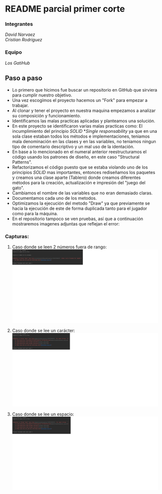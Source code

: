 # **README** parcial primer corte

### Integrantes
*David* *Narvaez*\
*Cristian* *Rodriguez*

### Equipo
*Los GatiHub*

## Paso a paso

- Lo primero que hicimos fue buscar un repositorio en GitHub que sirviera para cumplir nuestro objetivo.
- Una vez escogímos el proyecto hacemos un "Fork" para empezar a trabajar.
- Al clonar y tener el proyecto en nuestra maquina empezamos a analizar su composición y funcionamiento.
- Identificamos las malas practicas aplicadas y planteamos una solución.
- En este proyecto se identificaron varias malas practicas como: El incumplimiento del principio *SOLID* **Single responsability* ya que en una sola clase estaban todos los métodos e implementaciones, teniamos mala denominación en las clases y en las variables, no teniamos ningun tipo de comentario descriptivo y un mal uso de la identación.
- En base a lo mencionado en el numeral anterior reestructuramos el código usando los patrones de diseño, en este caso "Structural Patterns".
- Refactorizamos el código puesto que se estaba violando uno de los principios *SOLID* mas importantes, entonces rediseñamos los paquetes y creamos una clase aparte (Tablero) donde creamos diferentes métodos para la creación, actualización e impresión del "juego del gato".
- Cambiamos el nombre de las variables que no eran demasiado claras.
- Documentamos cada uno de los metodos.
- Optimizamos la ejecución del metodo "Draw" ya que previamente se hacia la ejecución de este de forma duplicada tanto para el jugador como para la máquina.    
- En el repositorio tampoco se ven pruebas, así que a continuación mostraremos imagenes adjuntas que reflejan el error:

### Capturas:
1. Caso donde se leen 2 números fuera de rango: 
![Imagen](https://github.com/Art2416/Cat-Game-P-1-CVDS/blob/master/Capturas/Caso%201.jpg)

2. Caso donde se lee un carácter: 
![Imagen](https://github.com/Art2416/Cat-Game-P-1-CVDS/blob/master/Capturas/Caso%202.jpg)

3. Caso donde se lee un espacio: 
![Imagen](https://github.com/Art2416/Cat-Game-P-1-CVDS/blob/master/Capturas/Caso%203.jpg)

   
   



